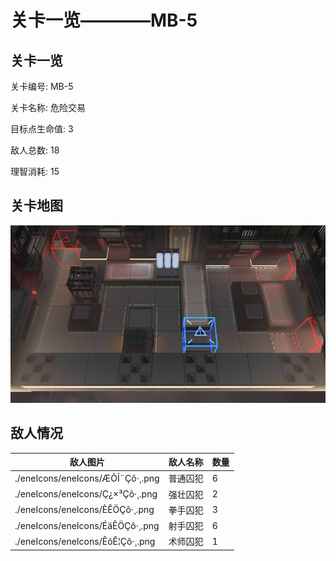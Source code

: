 # 关卡一览————MB-5


## 关卡一览

关卡编号: MB-5

关卡名称: 危险交易

目标点生命值: 3

敌人总数: 18

理智消耗: 15


## 关卡地图
![MB-5](./oprMap/MB-5.png)

## 敌人情况

| 敌人图片 | 敌人名称 | 数量  |
|---------|-----|-----|
| ./eneIcons/eneIcons/ÆÕÍ¨Çô·¸.png| 普通囚犯  |   6  |
| ./eneIcons/eneIcons/Ç¿×³Çô·¸.png| 强壮囚犯  |   2  |
| ./eneIcons/eneIcons/È­ÊÖÇô·¸.png| 拳手囚犯  |   3  |
| ./eneIcons/eneIcons/ÉäÊÖÇô·¸.png| 射手囚犯  |   6  |
| ./eneIcons/eneIcons/ÊõÊ¦Çô·¸.png| 术师囚犯  |   1  |
